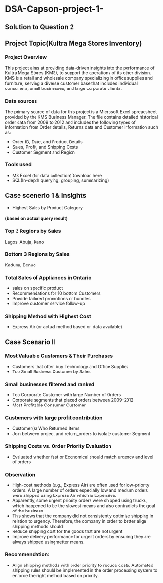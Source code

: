 # DSA-Capson-project-1-
## Solution to Question 2
## Project Topic(Kultra Mega Stores Inventory)

### Project Overview
This project aims at providing data-driven insights into the performance of Kultra Mega Stores (KMS), to support the operations of its other division. KMS is a retail and wholesale company specializing in office supplies and furniture, serving a diverse customer base that includes individual consumers, small businesses, and large corporate clients.

### Data sources
The primary source of data for this project is a Microsoft Excel spreadsheet provided by the KMS Business Manager. The file contains detailed historical order data from 2009 to 2012 and includes the following types of information from Order details, Returns data and Customer information such as:
- Order ID, Date, and Product Details
- Sales, Profit, and Shipping Costs
- Customer Segment and Region
 
### Tools used
- MS Excel (for data collection)Download here
- SQL(In-depth querying, grouping, summarizing)

## Case scenerio 1 & Insights
- Highest Sales by Product Category

#### (based on actual query result)
### Top 3 Regions by Sales
Lagos, Abuja, Kano

### Bottom 3 Regions by Sales
Kaduna, Benue,

### Total Sales of Appliances in Ontario
- sales on specific product
- Recommendations for 10 bottom Customers
- Provide tailored promotions or bundles
- Improve customer service follow-up
 
### Shipping Method with Highest Cost
- Express Air (or actual method based on data available)

## Case Scenario II

### Most Valuable Customers & Their Purchases
- Customers that often buy Technology and Office Supplies
- Top Small Business Customer by Sales

### Small businesses filtered and ranked
- Top Corporate Customer with large Number of Orders
- Corporate segments that placed orders between 2009–2012
- Most Profitable Consumer Customer

### Customers with large profit contribution
- Customer(s) Who Returned Items
- Join between project and return_orders to isolate customer Segment

### Shipping Costs vs. Order Priority Evaluation
- Evaluated whether fast or Economical should match urgency and level of orders

### Observation:
- High-cost methods (e.g., Express Air) are often used for low-priority orders. A large number of orders especially low and medium orders were shipped using Express Air which is  Expensive.
- Apparently, some urgent priority orders were shipped using trucks, which happened to be the slowest means and also contradicts the goal of the business.
- This shows that the company did not consistently optimize shipping in relation to urgency. Therefore, the company in order to better align shipping methods should
- Reduce shipping cost for the goods that are not urgent
- Improve delivery performance for urgent orders by ensuring they are always shipped usingmetter means.

### Recommendation: 
- Align shipping methods with order priority to reduce costs. Automated shipping rules should be implemented in the order processing system to enforce the right method based on priority.
